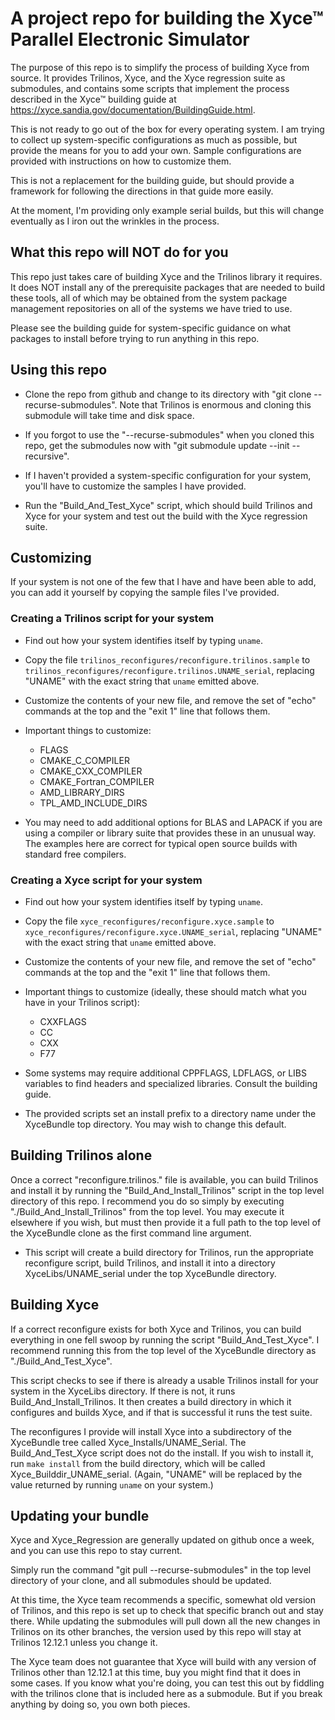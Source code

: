 # A project repo for building the Xyce&trade; Parallel Electronic Simulator

The purpose of this repo is to simplify the process of building Xyce
from source.  It provides Trilinos, Xyce, and the Xyce regression
suite as submodules, and contains some scripts that implement the
process described in the Xyce&trade; building guide at
https://xyce.sandia.gov/documentation/BuildingGuide.html.

This is not ready to go out of the box for every operating system.  I am
trying to collect up system-specific configurations as much as possible, but
provide the means for you to add your own.  Sample configurations are
provided with instructions on how to customize them.

This is not a replacement for the building guide, but should provide a
framework for following the directions in that guide more easily.

At the moment, I'm providing only example serial builds, but this will
change eventually as I iron out the wrinkles in the process.

## What this repo will NOT do for you

This repo just takes care of building Xyce and the Trilinos library it
requires.  It does NOT install any of the prerequisite packages that
are needed to build these tools, all of which may be obtained from the
system package management repositories on all of the systems we have
tried to use.

Please see the building guide for system-specific guidance on what
packages to install before trying to run anything in this repo.

## Using this repo

  * Clone the repo from github and change to its directory
    with "git clone --recurse-submodules".  Note that Trilinos is enormous
    and cloning this submodule will take time and disk space.


  * If you forgot to use the "--recurse-submodules" when you cloned
    this repo, get the submodules now with "git submodule update
    --init --recursive".

  * If I haven't provided a system-specific configuration for your system,
    you'll have to customize the samples I have provided.

  * Run the "Build_And_Test_Xyce" script, which should build Trilinos and Xyce
    for your system and test out the build with the Xyce regression suite.

## Customizing
If your system is not one of the few that I have and have been able to add,
you can add it yourself by copying the sample files I've provided.

### Creating a Trilinos script for your system

 * Find out how your system identifies itself by typing `uname`.

 * Copy the file `trilinos_reconfigures/reconfigure.trilinos.sample`
   to `trilinos_reconfigures/reconfigure.trilinos.UNAME_serial`, replacing
   "UNAME" with the exact string that `uname` emitted above.

 * Customize the contents of your new file, and remove the set of "echo"
   commands at the top and the "exit 1" line that follows them.

 * Important things to customize:
   - FLAGS
   - CMAKE_C_COMPILER
   - CMAKE_CXX_COMPILER
   - CMAKE_Fortran_COMPILER
   - AMD_LIBRARY_DIRS
   - TPL_AMD_INCLUDE_DIRS

 * You may need to add additional options for BLAS and LAPACK if you are
   using a compiler or library suite that provides these in an unusual way.
   The examples here are correct for typical open source builds with standard
   free compilers.

### Creating a Xyce script for your system

 * Find out how your system identifies itself by typing `uname`.

 * Copy the file `xyce_reconfigures/reconfigure.xyce.sample`
   to `xyce_reconfigures/reconfigure.xyce.UNAME_serial`, replacing
   "UNAME" with the exact string that `uname` emitted above.

 * Customize the contents of your new file, and remove the set of "echo"
   commands at the top and the "exit 1" line that follows them.

 * Important things to customize (ideally, these should match what you have
   in your Trilinos script):
   - CXXFLAGS
   - CC
   - CXX
   - F77

 * Some systems may require additional CPPFLAGS, LDFLAGS, or LIBS variables
   to find headers and specialized libraries.  Consult the building guide.

 * The provided scripts set an install prefix to a directory name under
   the XyceBundle top directory.  You may wish to change this default.

## Building Trilinos alone

Once a correct "reconfigure.trilinos." file is available, you can
build Trilinos and install it by running the
"Build_And_Install_Trilinos" script in the top level directory of this
repo.  I recommend you do so simply by executing
"./Build_And_Install_Trilinos" from the top level.  You may execute it
elsewhere if you wish, but must then provide it a full path to the top
level of the XyceBundle clone as the first command line argument.

   - This script will create a build directory for Trilinos, run the
     appropriate reconfigure script, build Trilinos, and install it into
     a directory XyceLibs/UNAME_serial under the top XyceBundle directory.


## Building Xyce

If a correct reconfigure exists for both Xyce and Trilinos, you can
build everything in one fell swoop by running the script
"Build_And_Test_Xyce".  I recommend running this from the top level of the
XyceBundle directory as "./Build_And_Test_Xyce".

This script checks to see if there is already a usable Trilinos
install for your system in the XyceLibs directory.  If there is not,
it runs Build_And_Install_Trilinos.  It then creates a build directory
in which it configures and builds Xyce, and if that is successful it
runs the test suite.

The reconfigures I provide will install Xyce into a subdirectory of
the XyceBundle tree called Xyce_Installs/UNAME_Serial.  The
Build_And_Test_Xyce script does not do the install.  If you wish to
install it, run `make install` from the build directory, which will be
called Xyce_Builddir_UNAME_serial.  (Again, "UNAME" will be replaced
by the value returned by running `uname` on your system.)


## Updating your bundle

Xyce and Xyce_Regression are generally updated on github once a week,
and you can use this repo to stay current.

Simply run the command "git pull --recurse-submodules" in the top level
directory of your clone, and all submodules should be updated.

At this time, the Xyce team recommends a specific, somewhat old
version of Trilinos, and this repo is set up to check that specific
branch out and stay there.  While updating the submodules will pull down all
the new changes in Trilinos on its other branches, the version used by this
repo will stay at Trilinos 12.12.1 unless you change it.

The Xyce team does not guarantee that Xyce will build with any version
of Trilinos other than 12.12.1 at this time, buy you might find that
it does in some cases.  If you know what you're doing, you can test
this out by fiddling with the trilinos clone that is included here as
a submodule.  But if you break anything by doing so, you own both
pieces.